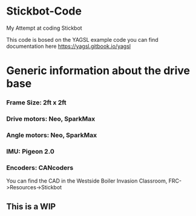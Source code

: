 # Stickbot-Code
My Attempt at coding Stickbot

This code is bosed on the YAGSL example code you can find documentation here https://yagsl.gitbook.io/yagsl

# Generic information about the drive base

### Frame Size: 2ft x 2ft
### Drive motors: Neo, SparkMax
### Angle motors: Neo, SparkMax
### IMU: Pigeon 2.0
### Encoders: CANcoders

You can find the CAD in the Westside Boiler Invasion Classroom, FRC->Resources->Stickbot

## This is a WIP 
